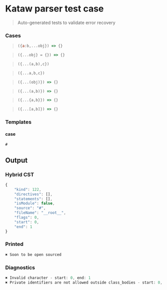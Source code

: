 # Kataw parser test case

> Auto-generated tests to validate error recovery
>

### Cases

> `````js
> ({a:b,...obj}) => {}
> `````

> `````js
> ({...obj} = {}) => {}
> `````

> `````js
> ({...(a,b),c})
> `````

> `````js
> ({...a,b,c})
> `````

> `````js
> ({...(obj)}) => {}
> `````

> `````js
> ({...(a,b)}) => {}
> `````

> `````js
> ({...{a,b}}) => {}
> `````

> `````js
> ({...[a,b]}) => {}
> `````

### Templates

#### case

`````js
#
`````

## Output

### Hybrid CST

```javascript
{
    "kind": 122,
    "directives": [],
    "statements": [],
    "isModule": false,
    "source": "#",
    "fileName": "__root__",
    "flags": 0,
    "start": 0,
    "end": 1
}
```

### Printed

```javascript
✖ Soon to be open sourced
```

### Diagnostics

```javascript
✖ Invalid character - start: 0, end: 1
✖ Private identifiers are not allowed outside class_bodies - start: 0, end: 1

```

